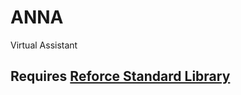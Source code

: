 # ANNA
Virtual Assistant

## Requires [Reforce Standard Library](https://github.com/Reforce-Labs/Reforce-Standard-Library)
